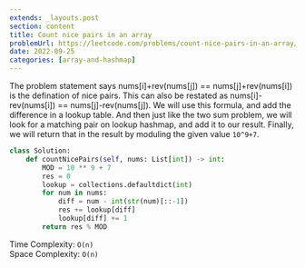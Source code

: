 ```yaml
---
extends: _layouts.post
section: content
title: Count nice pairs in an array
problemUrl: https://leetcode.com/problems/count-nice-pairs-in-an-array/
date: 2022-09-25
categories: [array-and-hashmap]
---
```


The problem statement says nums[i]+rev(nums[j]) == nums[j]+rev(nums[i]) is the defination of nice pairs. This can also be restated as nums[i]-rev(nums[i]) == nums[j]-rev(nums[j]). We will use this formula, and add the difference in a lookup table. And then just like the two sum problem, we will look for a matching pair on lookup hashmap, and add it to our result. Finally, we will return that in the result by moduling the given value `10^9+7`.

```python
class Solution:
    def countNicePairs(self, nums: List[int]) -> int:
        MOD = 10 ** 9 + 7
        res = 0
        lookup = collections.defaultdict(int)
        for num in nums:
            diff = num - int(str(num)[::-1])
            res += lookup[diff]
            lookup[diff] += 1
        return res % MOD
```

Time Complexity: `O(n)` <br/>
Space Complexity: `O(n)`
